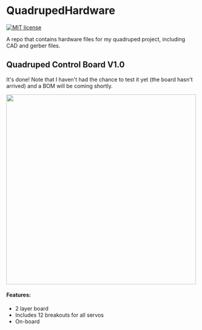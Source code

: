 # QuadrupedHardware

[![MIT license](https://img.shields.io/badge/License-MIT-blue.svg)](https://github.com/seanboe/QuadrupedHardware)

A repo that contains hardware files for my quadruped project, including CAD and gerber files. 

## Quadruped Control Board V1.0

It's done! Note that I haven't had the chance to test it yet (the board hasn't arrived) and a BOM will be coming shortly.

<img src="QuadrupedHardware/pcbV1/layoutV1-0.png" height="500">


#### Features:
- 2 layer board
- Includes 12 breakouts for all servos
- On-board 
